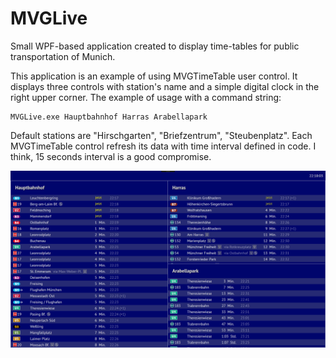 # MVGLive
Small WPF-based application created to display time-tables for public transportation of Munich.

This application is an example of using MVGTimeTable user control. 
It displays three controls with station's name and a simple digital clock in the right upper corner. 
The example of usage with a command string:

    MVGLive.exe Hauptbahnhof Harras Arabellapark
    
Default stations are "Hirschgarten", "Briefzentrum", "Steubenplatz".
Each MVGTimeTable control refresh its data with time interval defined in code. I think, 15 seconds interval is a good compromise.

![Screenshot v.1.1](https://github.com/serhuey/MVGLive/blob/master/ScreenShotV1.1.png)
